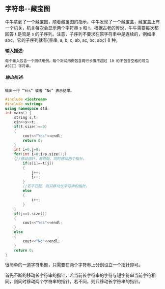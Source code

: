 ## 字符串--藏宝图

牛牛拿到了一个藏宝图，顺着藏宝图的指示，牛牛发现了一个藏宝盒，藏宝盒上有一个机关，机关每次会显示两个字符串 s 和 t，根据古老的传说，牛牛需要每次都回答 t 是否是 s 的子序列。注意，子序列不要求在原字符串中是连续的，例如串 abc，它的子序列就有{空串, a, b, c, ab, ac, bc, abc} 8 种。

**输入描述:**

```
每个输入包含一个测试用例。每个测试用例包含两行长度不超过 10 的不包含空格的可见 ASCII 字符串。
```

##### **输出描述:**

```
输出一行 “Yes” 或者 “No” 表示结果。
```

```c++
#include <iostream>
#include <string>
using namespace std;
int main() {
    string s,t;
    cin>>s>>t;
    if(t.size()==0)
    {
        cout<<"Yes"<<endl;
        return 0;
    }
    int i=0,j=0;
    for(int i=0;i<s.size();)
    {//移动指针，若匹配，同时移动两个指针。
        if(s[i]==t[j])
        {
            j++;
            i++;
        }
        //若不匹配，则只移动长字符串的指针。
        else
        {
            i++;
        }
    }
    if(j==t.size())
    {
        cout<<"Yes"<<endl;
    }
    else
    {
        cout<<"No"<<endl;
    }
    return 0;
}
```

很简单的一道字符串题，只需要在两个字符串上分别设立一个指针即可。

首先不断的移动长字符串的指针，若当前长字符串的字符与短字符串当前字符相同，则同时移动两个字符串的指针，若不同，则只移动长字符串的指针。

